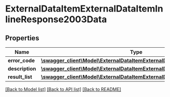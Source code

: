 # ExternalDataItemExternalDataItemInlineResponse2003Data

## Properties
Name | Type | Description | Notes
------------ | ------------- | ------------- | -------------
**error_code** | [**\swagger_client\Model\ExternalDataItemExternalDataItemErrorCode**](ExternalDataItemExternalDataItemErrorCode.md) |  | 
**description** | [**\swagger_client\Model\ExternalDataItemExternalDataItemDescription**](ExternalDataItemExternalDataItemDescription.md) |  | 
**result_list** | [**\swagger_client\Model\ExternalDataItemExternalDataItemExternalItemPlay[]**](ExternalDataItemExternalDataItemExternalItemPlay.md) |  | [optional] 

[[Back to Model list]](../README.md#documentation-for-models) [[Back to API list]](../README.md#documentation-for-api-endpoints) [[Back to README]](../README.md)

